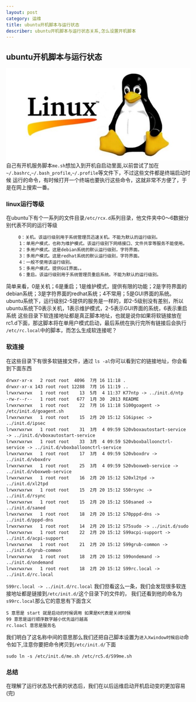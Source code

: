 ```yaml
---
layout: post
category: 运维
title: ubuntu开机脚本与运行状态
describer: ubuntu开机脚本与运行状态关系,怎么设置开机脚本
---
```


## ubuntu开机脚本与运行状态

![](/publics/images/blog_images/2014-7/Linux-header.jpg)</br>
自己有开机服务脚本`me.sh`想加入到开机自启动里面,以前尝试了加在 `~/.bashrc`,`~/.bash_profile`,`~/.profile`等文件下，不过这些文件都是终端启动时候
运行的命令，有时候打开一个终端也要执行这些命令，这就非常不方便了，于是在网上搜索一番。

### linux运行等级

在ubuntu下有个一系列的文件目录`/etc/rcx.d`系列目录，他文件夹中0～6数据分别代表不同的运行等级

    　   0：关机。该运行级别用于系统管理员迅速关机。不能为默认的运行级别。
         1：单用户模式，也称为维护模式。该运行级别下网络接口、文件共享等服务不能使用。
         2：多用户模式。这是debian系统的默认运行级别，字符界面。
         3：多用户模式。这是redhat系统的默认运行级别，字符界面。
         4：一般不使用该运行级别。
         5：多用户模式。提供GUI界面。。
         6：重启。该运行级别用于系统管理员重启系统。不能为默认的运行级别。

简单来看，0是关机；6是重启；1是维护模式，提供有限的功能；2是字符界面的debian系统；3是字符界面的redhat系统；4不常用；5是GUI界面的系统。
ubuntu系统下，运行级别2-5提供的服务是一样的，即2-5级别没有差别，所以ubuntu系统下0表示关机，1表示维护模式，2-5表示GUI界面的系统，6表示重启系统
这些目录下软连接地址都是真正脚本地址，也就是说你如果将软链接放在rc1.d下面，那这脚本将在单用户模式启动，最后系统在执行完所有链接后会执行
`/etc/rc.local`中的脚本，而怎么生成软连接呢？

### 软连接

在这些目录下有很多软链接文件，通过 `ls -al`你可以看到它的链接地址，你会看到下面东西

    drwxr-xr-x   2 root root  4096  7月 16 11:18 .
    drwxr-xr-x 143 root root 12288  7月 16 11:19 ..
    lrwxrwxrwx   1 root root    13  5月  4 11:37 K77ntp -> ../init.d/ntp
    -rw-r--r--   1 root root   677  1月 30  2013 README
    lrwxrwxrwx   1 root root    22  7月 16 11:18 S100goagent -> /etc/init.d/goagent.sh
    lrwxrwxrwx   1 root root    15  2月 20 15:12 S16ipsec -> ../init.d/ipsec
    lrwxrwxrwx   1 root root    31  3月  4 09:59 S20vboxautostart-service -> ../init.d/vboxautostart-service
    lrwxrwxrwx   1 root root    33  3月  4 09:59 S20vboxballoonctrl-service -> ../init.d/vboxballoonctrl-service
    lrwxrwxrwx   1 root root    17  3月  4 09:59 S20vboxdrv -> ../init.d/vboxdrv
    lrwxrwxrwx   1 root root    25  3月  4 09:59 S20vboxweb-service -> ../init.d/vboxweb-service
    lrwxrwxrwx   1 root root    16  2月 20 15:12 S20xl2tpd -> ../init.d/xl2tpd
    lrwxrwxrwx   1 root root    15  2月 20 15:12 S50rsync -> ../init.d/rsync
    lrwxrwxrwx   1 root root    15  2月 20 15:12 S50saned -> ../init.d/saned
    lrwxrwxrwx   1 root root    18  2月 20 15:12 S70pppd-dns -> ../init.d/pppd-dns
    lrwxrwxrwx   1 root root    14  2月 20 15:12 S75sudo -> ../init.d/sudo
    lrwxrwxrwx   1 root root    22  2月 20 15:12 S99acpi-support -> ../init.d/acpi-support
    lrwxrwxrwx   1 root root    21  2月 20 15:12 S99grub-common -> ../init.d/grub-common
    lrwxrwxrwx   1 root root    18  2月 20 15:12 S99ondemand -> ../init.d/ondemand
    lrwxrwxrwx   1 root root    18  2月 20 15:12 S99rc.local -> ../init.d/rc.local

`S99rc.local -> ../init.d/rc.local` 我们但看这么一条，我们会发现很多软连接地址都是链接到`/etc/init.d/`这个目录下的文件的，
我们还看到他的命名为`s99rc.local`那么它的意思有下面含义

    S 意思是 start 就是启动的时候调用 如果是K代表是关闭时候
    99 意思是运行顺序数字越小优先运行越高
    rc.loacl 意思是服务名

我们明白了这名称中间的意思那么我们还把自己脚本设置为`进入Xwindow时候启动`命令如下,注意你要把命令拷贝到`/etc/init.d/`下面

    sudo ln -s /etc/init.d/me.sh /etc/rc5.d/S99me.sh

### 总结

在理解了运行状态及代表的状态后，我们在以后运维启动开机启动变的更加容易<br/>
(完)


